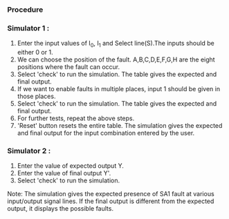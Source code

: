 ### Procedure

### Simulator 1 :

1. Enter the input values of I<sub>0</sub>, I<sub>1</sub> and Select line(S).The inputs should be either 0 or 1.
2. We can choose the position of the fault. A,B,C,D,E,F,G,H are the eight positions where the fault can occur.
3. Select 'check' to run the simulation. The table gives the expected and final output. <p style="font-size:0;">If a fault is detected, it will be highlighted in red.</p>
4. If we want to enable faults in multiple places, input 1 should be given in those places.
5. Select 'check' to run the simulation. The table gives the expected and final output. <p style="font-size:0;">If a fault is detected, it will be highlighted in red.</p>
6. For further tests, repeat the above steps.
7. 'Reset' button resets the entire table. The simulation gives the expected and final output for the input combination entered by the user.

### Simulator 2 :
1. Enter the value of expected output Y.
2. Enter the value of final output Y'.
3. Select 'check' to run the simulation.

Note: The simulation gives the expected presence of SA1 fault at various input/output signal lines. If the final output is different from the expected output, it displays the possible faults.
